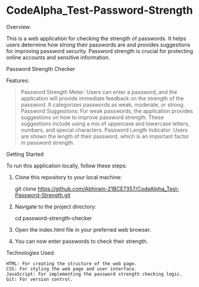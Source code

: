 # CodeAlpha_Test-Password-Strength

Overview:

This is a web application for checking the strength of passwords. It helps users determine how strong their passwords are and provides suggestions for improving password security. Password strength is crucial for protecting online accounts and sensitive information.

Password Strength Checker


Features:

> Password Strength Meter: Users can enter a password, and the application will provide immediate feedback on the strength of the password. It categorizes passwords as weak, moderate, or strong.
> Password Suggestions: For weak passwords, the application provides suggestions on how to improve password strength. These suggestions include using a mix of uppercase and lowercase letters, numbers, and special characters.
> Password Length Indicator: Users are shown the length of their password, which is an important factor in password strength.


Getting Started

To run this application locally, follow these steps:

1. Clone this repository to your local machine:

   git clone https://github.com/Abhiram-21BCE7357/CodeAlpha_Test-Password-Strength.git

3. Navigate to the project directory:

    cd password-strength-checker

4. Open the index.html file in your preferred web browser.

5. You can now enter passwords to check their strength.



Technologies Used:

    HTML: For creating the structure of the web page.
    CSS: For styling the web page and user interface.
    JavaScript: For implementing the password strength checking logic.
    Git: For version control.
